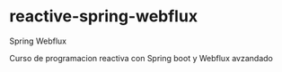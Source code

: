 # reactive-spring-webflux
Spring Webflux

Curso de programacion reactiva con Spring boot y Webflux avzandado
